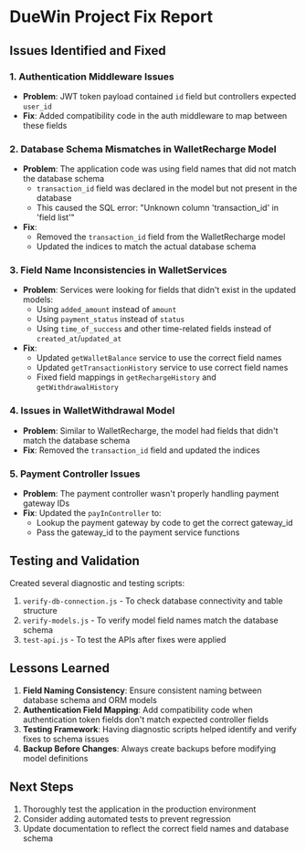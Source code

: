 # DueWin Project Fix Report

## Issues Identified and Fixed

### 1. Authentication Middleware Issues

- **Problem**: JWT token payload contained `id` field but controllers expected `user_id`
- **Fix**: Added compatibility code in the auth middleware to map between these fields

### 2. Database Schema Mismatches in WalletRecharge Model

- **Problem**: The application code was using field names that did not match the database schema
  - `transaction_id` field was declared in the model but not present in the database
  - This caused the SQL error: "Unknown column 'transaction_id' in 'field list'"
- **Fix**: 
  - Removed the `transaction_id` field from the WalletRecharge model
  - Updated the indices to match the actual database schema

### 3. Field Name Inconsistencies in WalletServices

- **Problem**: Services were looking for fields that didn't exist in the updated models:
  - Using `added_amount` instead of `amount`
  - Using `payment_status` instead of `status`
  - Using `time_of_success` and other time-related fields instead of `created_at`/`updated_at`
- **Fix**:
  - Updated `getWalletBalance` service to use the correct field names
  - Updated `getTransactionHistory` service to use correct field names
  - Fixed field mappings in `getRechargeHistory` and `getWithdrawalHistory`

### 4. Issues in WalletWithdrawal Model

- **Problem**: Similar to WalletRecharge, the model had fields that didn't match the database schema
- **Fix**: Removed the `transaction_id` field and updated the indices

### 5. Payment Controller Issues

- **Problem**: The payment controller wasn't properly handling payment gateway IDs
- **Fix**: Updated the `payInController` to:
  - Lookup the payment gateway by code to get the correct gateway_id
  - Pass the gateway_id to the payment service functions

## Testing and Validation

Created several diagnostic and testing scripts:

1. `verify-db-connection.js` - To check database connectivity and table structure
2. `verify-models.js` - To verify model field names match the database schema
3. `test-api.js` - To test the APIs after fixes were applied

## Lessons Learned

1. **Field Naming Consistency**: Ensure consistent naming between database schema and ORM models
2. **Authentication Field Mapping**: Add compatibility code when authentication token fields don't match expected controller fields
3. **Testing Framework**: Having diagnostic scripts helped identify and verify fixes to schema issues
4. **Backup Before Changes**: Always create backups before modifying model definitions

## Next Steps

1. Thoroughly test the application in the production environment
2. Consider adding automated tests to prevent regression
3. Update documentation to reflect the correct field names and database schema 